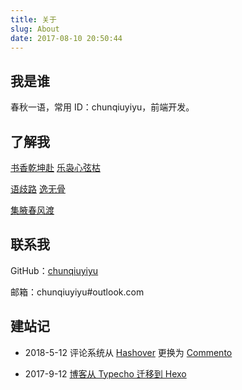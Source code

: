 ```yaml
---
title: 关于
slug: About
date: 2017-08-10 20:50:44
---
```

## 我是谁
春秋一语，常用 ID：chunqiuyiyu，前端开发。

## 了解我
[书香乾坤赴][1]
[乐袅心弦枯][2]

[语歧路][3]
[逸无骨][4]

[集腋春风渡][5]

## 联系我
GitHub：[chunqiuyiyu][6]

邮箱：chunqiuyiyu#outlook.com

## 建站记
* 2018-5-12 评论系统从 [Hashover][7] 更换为 [Commento][8]
* 2017-9-12 [博客从 Typecho 迁移到 Hexo][9]


  [1]: http://www.chunqiuyiyu.com/tags/books/
  [2]: http://www.chunqiuyiyu.com/music/
  [3]: http://www.chunqiuyiyu.com/tags/word/
  [4]: http://www.chunqiuyiyu.com/tags/game/
  [5]: http://www.chunqiuyiyu.com/project-list/
  [6]: https://github.com/chunqiuyiyu
  [7]: https://github.com/jacobwb/hashover-next
  [8]: https://github.com/adtac/commento
  [9]: http://www.chunqiuyiyu.com/2017/09/migrate-blog-from-typecho-to-hexo.html
  
